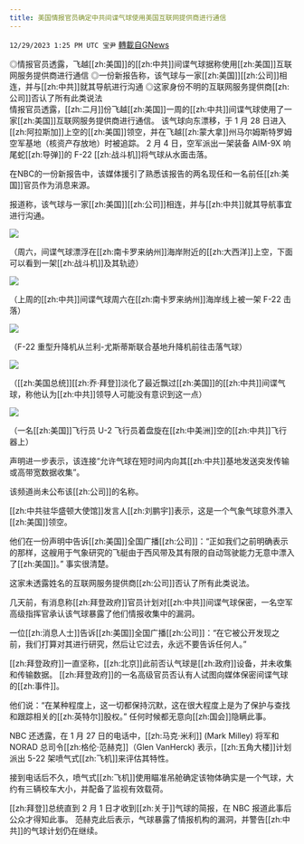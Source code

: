 ```yaml
---
title: 美国情报官员确定中共间谍气球使用美国互联网提供商进行通信
---
```

`12/29/2023 1:25 PM UTC 宝尹` [轉載自GNews](https://gnews.org/articles/2164525)

◎情报官员透露，飞越[[zh:美国]]的[[zh:中共]]间谍气球据称使用[[zh:美国]]互联网服务提供商进行通信
◎一份新报告称，该气球与一家[[zh:美国]][[zh:公司]]相连，并与[[zh:中共]]就其导航进行沟通 
◎这家身份不明的互联网服务提供商[[zh:公司]]否认了所有此类说法  
情报官员透露，[[zh:二月]]份飞越[[zh:美国]]一周的[[zh:中共]]间谍气球使用了一家[[zh:美国]]互联网服务提供商进行通信。
该气球向东漂移，于 1 月 28 日进入[[zh:阿拉斯加]]上空的[[zh:美国]]领空，并在飞越[[zh:蒙大拿]]州马尔姆斯特罗姆空军基地（核资产存放地）时被追踪。
2 月 4 日，空军派出一架装备 AIM-9X 响尾蛇[[zh:导弹]]的 F-22 [[zh:战斗机]]将气球从水面击落。

在NBC的一份新报告中，该媒体援引了熟悉该报告的两名现任和一名前任[[zh:美国]]官员作为消息来源。 

报道称，该气球与一家[[zh:美国]][[zh:公司]]相连，并与[[zh:中共]]就其导航事宜进行沟通。

![](https://i.imgur.com/EVtJoTZ.jpg)

（周六，间谍气球漂浮在[[zh:南卡罗来纳州]]海岸附近的[[zh:大西洋]]上空，下面可以看到一架[[zh:战斗机]]及其轨迹）

![](https://i.imgur.com/o9Yict8.jpg)

（上周的[[zh:中共]]间谍气球周六在[[zh:南卡罗来纳州]]海岸线上被一架 F-22 击落）

![](https://i.imgur.com/fmvNH8T.jpg)

（F-22 重型升降机从兰利-尤斯蒂斯联合基地升降机前往击落气球）

![](https://i.imgur.com/5GP89y1.jpg)

（[[zh:美国总统]][[zh:乔·拜登]]淡化了最近飘过[[zh:美国]]的[[zh:中共]]间谍气球，称他认为[[zh:中共]]领导人可能没有意识到这一点）

![](https://i.imgur.com/TFMcX47.jpg)

（一名[[zh:美国]]飞行员 U-2 飞行员着盘旋在[[zh:中美洲]]空的[[zh:中共]]飞行器上）

声明进一步表示，该连接“允许气球在短时间内向其[[zh:中共]]基地发送突发传输或高带宽数据收集”。 

该频道尚未公布该[[zh:公司]]的名称。 

[[zh:中共驻华盛顿大使馆]]发言人[[zh:刘鹏宇]]表示，这是一个气象气球意外漂入[[zh:美国]]领空。

他们在一份声明中告诉[[zh:美国]]全国广播[[zh:公司]]：“正如我们之前明确表示的那样，这艘用于气象研究的飞艇由于西风带及其有限的自动驾驶能力无意中漂入了[[zh:美国]]。” 事实很清楚。

这家未透露姓名的互联网服务提供商[[zh:公司]]否认了所有此类说法。 

几天前，有消息称[[zh:拜登政府]]官员计划对[[zh:中共]]间谍气球保密，一名空军高级指挥官承认该气球暴露了他们情报收集中的漏洞。

一位[[zh:消息人士]]告诉[[zh:美国]]全国广播[[zh:公司]]：“在它被公开发现之前，我们打算对其进行研究，然后让它过去，永远不要告诉任何人。” 

[[zh:拜登政府]]一直坚称，[[zh:北京]]此前否认气球是[[zh:政府]]设备，并未收集和传输数据。
[[zh:拜登政府]]的一名高级官员否认有人试图向媒体保密间谍气球的[[zh:事件]]。

他们说：“在某种程度上，这一切都保持沉默，这在很大程度上是为了保护与查找和跟踪相关的[[zh:英特尔]]股权。”  任何时候都无意向[[zh:国会]]隐瞒此事。

NBC 还透露，在 1 月 27 日的电话中，[[zh:马克·米利]] (Mark Milley) 将军和 NORAD 总司令[[zh:格伦·范赫克]]（Glen VanHerck) 表示，[[zh:五角大楼]]计划派出 5-22 架喷气式[[zh:飞机]]来评估其特性。 

接到电话后不久，喷气式[[zh:飞机]]使用瞄准吊舱确定该物体确实是一个气球，大约有三辆校车大小，并配备了监视有效载荷。 

[[zh:拜登]]总统直到 2 月 1 日才收到[[zh:关于]]气球的简报，在 NBC 报道此事后公众才得知此事。 
范赫克此后表示，气球暴露了情报机构的漏洞，并警告[[zh:中共]]的气球计划仍在继续。




